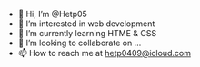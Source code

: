 - 👋 Hi, I’m @Hetp05
- 👀 I’m interested in web development
- 🌱 I’m currently learning HTME & CSS
- 💞️ I’m looking to collaborate on ...
- 📫 How to reach me at hetp0409@icloud.com

<!---
Hetp05/Hetp05 is a ✨ special ✨ repository because its `README.md` (this file) appears on your GitHub profile.
You can click the Preview link to take a look at your changes.
--->
